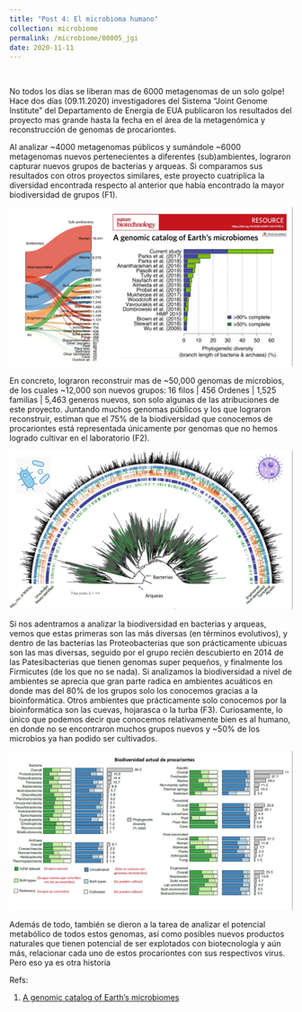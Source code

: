 ```yaml
---
title: "Post 4: El microbioma humano"
collection: microbiome
permalink: /microbiome/00005_jgi
date: 2020-11-11
---
```


&nbsp;

No todos los días se liberan mas de 6000 metagenomas de un solo golpe! Hace dos días (09.11.2020) investigadores del Sistema “Joint Genome Institute” del Departamento de Energía de EUA publicaron los resultados del proyecto mas grande hasta la fecha en el área de la metagenómica y reconstrucción de genomas de procariontes. 

Al analizar ~4000 metagenomas públicos y sumándole ~6000 metagenomas nuevos pertenecientes a diferentes (sub)ambientes, lograron capturar nuevos grupos de bacterias y arqueas. Si comparamos sus resultados con otros proyectos similares, este proyecto cuatriplica la diversidad encontrada respecto al anterior que había encontrado la mayor biodiversidad de grupos (F1).

![img1](/images/microbiome/00005_stats.jpg)

En concreto, lograron reconstruir mas de ~50,000 genomas de microbios, de los cuales ~12,000 son nuevos grupos: 16 filos | 456 Ordenes | 1,525 familias | 5,463 generos nuevos, son solo algunas de las atribuciones de este proyecto. Juntando muchos genomas públicos y los que lograron reconstruir, estiman que el 75% de la biodiversidad que conocemos de procariontes está representada únicamente por genomas que no hemos logrado cultivar en el laboratorio (F2).  

![img2](/images/microbiome/00005_tree.jpg)

Si nos adentramos a analizar la biodiversidad en bacterias y arqueas, vemos que estas primeras son las más diversas (en términos evolutivos), y dentro de las bacterias las Proteobacterias que son prácticamente ubicuas son las mas diversas, seguido por el grupo recién descubierto en 2014 de las Patesibacterias que tienen genomas super pequeños, y finalmente los Firmicutes (de los que no se nada). Si analizamos la biodiversidad a nivel de ambientes se aprecia que gran parte radica en ambientes acuáticos en donde mas del 80% de los grupos solo los conocemos gracias a la bioinformática. Otros ambientes que prácticamente solo conocemos por la bioinformática son las cuevas, hojarasca o la turba (F3). Curiosamente, lo único que podemos decir que conocemos relativamente bien es al humano,  en donde no se encontraron muchos grupos nuevos y ~50% de los microbios ya han podido ser cultivados. 

![img3](/images/microbiome/00005_bar.jpg)

Además de todo, también se dieron a la tarea de analizar el potencial metabólico de todos estos genomas, así como posibles nuevos productos naturales que tienen potencial de ser explotados con biotecnología y aún más, relacionar cada uno de estos procariontes con sus respectivos virus. Pero eso ya es otra historia

Refs:

1. [A genomic catalog of Earth’s microbiomes](https://www.nature.com/articles/s41587-020-0718-6)
